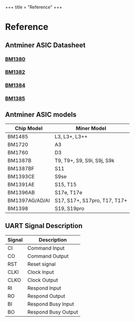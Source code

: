 +++
title = "Reference"
+++

# Reference

## Antminer ASIC Datasheet

### [BM1380](/BM1380_Datasheet_v1.0.pdf)

### [BM1382](/BM1382_Datasheet_v3.0.pdf)

### [BM1384](/BM1384_Datasheet_v2.1.pdf)

### [BM1385](/BM1385_Datasheet_v2.0.pdf)

## Antminer ASIC models

| Chip Model     | Miner Model                  |
| -------------- | ---------------------------- |
| BM1485         | L3, L3+, L3++                |
| BM1720         | A3                           |
| BM1760         | D3                           |
| BM1387B        | T9, T9+, S9, S9i, S9j, S9k   |
| BM1387BF       | S11                          |
| BM1393CE       | S9se                         |
| BM1391AE       | S15, T15                     |
| BM1396AB       | S17e, T17e                   |
| BM1397AG/AD/AI | S17, S17+, S17pro, T17, T17+ |
| BM1398         | S19, S19pro                  |

## UART Signal Description

| Signal | Description         |
| ------ | ------------------- |
| CI     | Command Input       |
| CO     | Command Output      |
| RST    | Reset signal        |
| CLKI   | Clock Input         |
| CLKO   | Clock Output        |
| RI     | Respond Input       |
| RO     | Respond Output      |
| BI     | Respond Busy Input  |
| BO     | Respond Busy Output |
